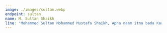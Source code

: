 ```yaml
---
image: ./images/sultan.webp
endpoint: sultan
name: M. Sultan Shaikh
line: "Mohammed Sultan Mohammed Mustafa Shaikh, Apna naam itna bada Karo ki padhne wale ki abcd..revise ho jaaye!!!"
---
```


